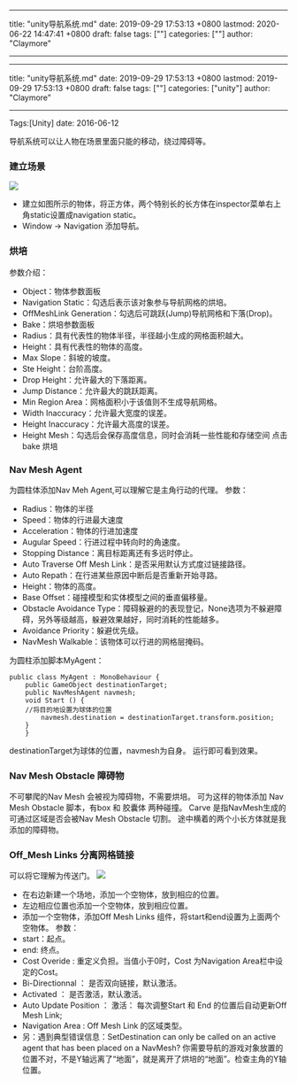
---
title: "unity导航系统.md"
date: 2019-09-29 17:53:13 +0800
lastmod: 2020-06-22 14:47:41 +0800
draft: false
tags: [""]
categories: [""]
author: "Claymore"

---
---
title: "unity导航系统.md"
date: 2019-09-29 17:53:13 +0800
lastmod: 2019-09-29 17:53:13 +0800
draft: false
tags: [""]
categories: ["unity"]
author: "Claymore"

---
Tags:[Unity]  date: 2016-06-12

导航系统可以让人物在场景里面只能的移动，绕过障碍等。

### 建立场景
![](http://claymore.wang:5000/uploads/big/aecd49bcd05f99dadf4f1c17498c6a82.png)

* 建立如图所示的物体，将正方体，两个特别长的长方体在inspector菜单右上角static设置成navigation static。
* Window -> Navigation 添加导航。

<!-- more -->

### 烘培
参数介绍：

* Object：物体参数面板
* Navigation Static：勾选后表示该对象参与导航网格的烘培。
* OffMeshLink Generation：勾选后可跳跃(Jump)导航网格和下落(Drop)。
* Bake：烘培参数面板
* Radius：具有代表性的物体半径，半径越小生成的网格面积越大。
* Height：具有代表性的物体的高度。
* Max Slope：斜坡的坡度。
* Ste Height：台阶高度。
* Drop Height：允许最大的下落距离。
* Jump Distance：允许最大的跳跃距离。
* Min Region Area：网格面积小于该值则不生成导航网格。
* Width Inaccuracy：允许最大宽度的误差。
* Height Inaccuracy：允许最大高度的误差。
* Height Mesh：勾选后会保存高度信息，同时会消耗一些性能和存储空间
  点击bake 烘培

### Nav Mesh Agent
为圆柱体添加Nav Meh Agent,可以理解它是主角行动的代理。
参数：

* Radius：物体的半径
* Speed：物体的行进最大速度
* Acceleration：物体的行进加速度
* Augular Speed：行进过程中转向时的角速度。
* Stopping Distance：离目标距离还有多远时停止。
* Auto Traverse Off Mesh Link：是否采用默认方式度过链接路径。
* Auto Repath：在行进某些原因中断后是否重新开始寻路。
* Height：物体的高度。
* Base Offset：碰撞模型和实体模型之间的垂直偏移量。
* Obstacle Avoidance Type：障碍躲避的的表现登记，None选项为不躲避障碍，另外等级越高，躲避效果越好，同时消耗的性能越多。
* Avoidance Priority：躲避优先级。
* NavMesh Walkable：该物体可以行进的网格层掩码。

为圆柱添加脚本MyAgent：

    public class MyAgent : MonoBehaviour {
        public GameObject destinationTarget;
        public NavMeshAgent navmesh;
    	void Start () {
    	//将目的地设置为球体的位置
            navmesh.destination = destinationTarget.transform.position;
    	}
    	}
destinationTarget为球体的位置，navmesh为自身。
运行即可看到效果。

### Nav Mesh Obstacle 障碍物
不可攀爬的Nav Mesh 会被视为障碍物，不需要烘培。
可为这样的物体添加 Nav Mesh Obstacle 脚本，有box 和 胶囊体 两种碰撞。
Carve 是指NavMesh生成的可通过区域是否会被Nav Mesh Obstacle 切割。
途中横着的两个小长方体就是我添加的障碍物。

### Off_Mesh Links 分离网格链接
可以将它理解为传送门。
![](http://claymore.wang:5000/uploads/big/36dfede2dc602f5278a92bc6379e28a9.png)

* 在右边新建一个场地，添加一个空物体，放到相应的位置。
* 左边相应位置也添加一个空物体，放到相应位置。
* 添加一个空物体，添加Off Mesh Links 组件，将start和end设置为上面两个空物体。
  参数：
* start：起点。
* end: 终点。
* Cost Overide : 重定义负担。当值小于0时，Cost 为Navigation Area栏中设定的Cost。
* Bi-Directionnal ： 是否双向链接，默认激活。
* Activated ： 是否激活，默认激活。
* Auto Update Position ： 激活： 每次调整Start 和 End 的位置后自动更新Off Mesh Link;
* Navigation Area : Off Mesh Link 的区域类型。
* 另：遇到典型错误信息：SetDestination can only be called on an active agent that has been placed on a NavMesh?
  你需要导航的游戏对象放置的位置不对，不是Y轴远离了“地面”，就是离开了烘培的“地面”。检查主角的Y轴位置。